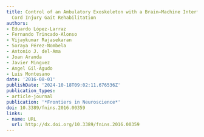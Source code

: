 ```yaml
---
title: Control of an Ambulatory Exoskeleton with a Brain–Machine Interface for Spinal
  Cord Injury Gait Rehabilitation
authors:
- Eduardo López-Larraz
- Fernando Trincado-Alonso
- Vijaykumar Rajasekaran
- Soraya Pérez-Nombela
- Antonio J. del-Ama
- Joan Aranda
- Javier Minguez
- Angel Gil-Agudo
- Luis Montesano
date: '2016-08-01'
publishDate: '2024-10-18T09:02:11.676536Z'
publication_types:
- article-journal
publication: '*Frontiers in Neuroscience*'
doi: 10.3389/fnins.2016.00359
links:
- name: URL
  url: http://dx.doi.org/10.3389/fnins.2016.00359
---
```


